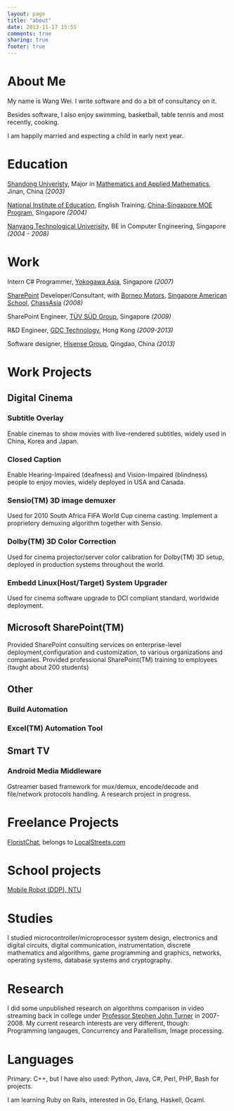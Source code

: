 ```yaml
---
layout: page
title: "about"
date: 2013-11-17 15:55
comments: true
sharing: true
footer: true
---
```


About Me
=
My name is Wang Wei. I write software and do a bit of consultancy on it.

Besides software, I also enjoy swimming, basketball, table tennis and most recently, cooking.

I am happily married and expecting a child in early next year.


Education
=

[Shandong Univeristy](http://www.sdu.edu.cn/english/), Major in [Mathematics and Applied Mathematics](http://baike.baidu.com/view/95139.htm), Jinan, China *(2003)*

[National Institute of Education](http://www.nie.edu.sg), English Training, [China-Singapore MOE Program](http://zh.wikipedia.org/wiki/%E4%B8%AD%E6%96%B0%E5%A5%96%E5%AD%A6%E9%87%91%E9%A1%B9%E7%9B%AE), Singapore *(2004)*

[Nanyang Technological Univerisity](http://www.ntu.edu.sg), BE in Computer Engineering, Singapore *(2004 - 2008)*



Work
=
Intern C# Programmer, [Yokogawa Asia](http://www.yokogawa.com/sg/), Singapore *(2007)*

[SharePoint](http://office.microsoft.com/en-us/sharepoint/) Developer/Consultant, with [Borneo Motors](http://www.borneomotors.com.sg/), [Singapore American School](http://www.sas.edu.sg/), [ChassAsia](http://www.chassasia.com) *(2008)*

SharePoint Engineer, [TÜV SÜD Group](http://www.tuv-sud.com/), Singapore *(2009)*

R&D Engineer, [GDC Technology](http://www.gdc-tech.com), Hong Kong *(2009-2013)*

Software designer, [Hisense Group](http://www.hisense.com), Qingdao, China *(2013)*


Work Projects
=
## Digital Cinema
### Subtitle Overlay
Enable cinemas to show movies with live-rendered subtitles, widely used in China, Korea and Japan.
### Closed Caption
Enable Hearing-Impaired (deafness) and Vision-Impaired (blindness) people to enjoy movies, widely deployed in USA and Canada.
### Sensio(TM) 3D image demuxer
Used for 2010 South Africa FIFA World Cup cinema casting. Implement a proprietory demuxing algorithm together with Sensio.
### Dolby(TM) 3D Color Correction
Used for cinema projector/server color calibration for Dolby(TM) 3D setup, deployed in production systems throughout the world.
### Embedd Linux(Host/Target) System Upgrader
Used for cinema software upgrade to DCI compliant standard, worldwide deployment. 
## Microsoft SharePoint(TM)
Provided SharePoint consulting services on enterprise-level deployment,configuration and customization, to various organizations and companies.
Provided professional SharePoint(TM) training to employees (taught about 200 students)
## Other
### Build Automation
### Excel(TM) Automation Tool
###  
## Smart TV
### Android Media Middleware
Gstreamer based framework for mux/demux, encode/decode and file/network protocols handling. A research project in progress.


Freelance Projects
=
[FloristChat](http://floristchat.com/), belongs to [LocalStreets.com](http://www.localstreets.com)

School projects
=
[Mobile Robot (DDP), NTU](http://sce.ntu.edu.sg/CurrentStudents/Undergraduate/Documents/DDP_CPE279.pdf)

Studies
=
I studied microcontroller/microprocessor system design, electronics and digital circuits, digital communication, instrumentation, discrete mathematics and algorithms, game programming and graphics, networks, operating systems, database systems and cryptography.


Research
=
I did some unpublished research on algorithms comparison in video streaming back in college under [Professor Stephen John Turner](http://www.ntu.edu.sg/home/assjturner/) in 2007-2008. My current research interests are very different, though: Programming langauges, Concurrency and Parallellism, Image processing.

Languages
=
Primary: C++, but I have also used: Python, Java, C#, Perl, PHP, Bash for projects.

I am learning Ruby on Rails, interested in Go, Erlang, Haskell, Ocaml.

